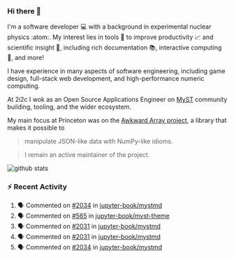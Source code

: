 ### Hi there 👋 

I'm a software developer 💻 with a background in experimental nuclear physics :atom:. My interest lies in tools :wrench: to improve productivity :chart_with_upwards_trend: and scientific insight :telescope:, including rich documentation 📚, interactive computing 🧮, and more! 

I have experience in many aspects of software engineering, including game design, full-stack web development, and high-performance numeric computing. 

At 2i2c I wok as an Open Source Applications Engineer on [MyST](https://github.com/jupyter-book/mystmd) community building, tooling, and the wider ecosystem. 

My main focus at Princeton was on the [Awkward Array project](awkward-array.org/), a library that makes it possible to 
> manipulate JSON-like data with NumPy-like idioms.

> I remain an active maintainer of the project. 

![github stats](https://github-readme-stats.vercel.app/api?username=agoose77&show_icons=true&hide_rank=true&hide_title=true&bg_color=30,e76445,904e95&text_color=efe3ec&icon_color=efe3ec)
<!--
**agoose77/agoose77** is a ✨ _special_ ✨ repository because its `README.md` (this file) appears on your GitHub profile.

Here are some ideas to get you started:

- 🔭 I’m currently working on ...
- 🌱 I’m currently learning ...
- 👯 I’m looking to collaborate on ...
- 🤔 I’m looking for help with ...
- 💬 Ask me about ...
- 📫 How to reach me: ...
- 😄 Pronouns: ...
- ⚡ Fun fact: ...
-->

### :zap: Recent Activity

<!--START_SECTION:activity-->
1. 🗣 Commented on [#2034](https://github.com/jupyter-book/mystmd/pull/2034#issuecomment-2891893999) in [jupyter-book/mystmd](https://github.com/jupyter-book/mystmd)
2. 🗣 Commented on [#565](https://github.com/jupyter-book/myst-theme/pull/565#issuecomment-2891777622) in [jupyter-book/myst-theme](https://github.com/jupyter-book/myst-theme)
3. 🗣 Commented on [#2031](https://github.com/jupyter-book/mystmd/issues/2031#issuecomment-2891753141) in [jupyter-book/mystmd](https://github.com/jupyter-book/mystmd)
4. 🗣 Commented on [#2031](https://github.com/jupyter-book/mystmd/issues/2031#issuecomment-2891749328) in [jupyter-book/mystmd](https://github.com/jupyter-book/mystmd)
5. 🗣 Commented on [#2034](https://github.com/jupyter-book/mystmd/pull/2034#issuecomment-2891735753) in [jupyter-book/mystmd](https://github.com/jupyter-book/mystmd)
<!--END_SECTION:activity-->
